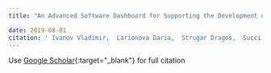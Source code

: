 ```yaml
---
title: "An Advanced Software Dashboard for Supporting the Development of Adaptable, Energy Efficient Applications"

date: 2019-08-01
citation: ' Ivanov Vladimir,  Larionova Daria,  Strugar Dragos,  Succi Giancarlo,  Zouev Eugene, &quot;An Advanced Software Dashboard for Supporting the Development of Adaptable, Energy Efficient Applications.&quot;, 2019.'
---
```

Use [Google Scholar](https://scholar.google.com/scholar?q=An+Advanced+Software+Dashboard+for+Supporting+the+Development+of+Adaptable,+Energy+Efficient+Applications){:target="_blank"} for full citation